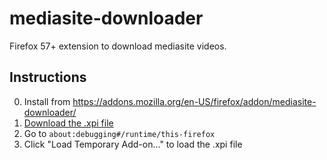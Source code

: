 # mediasite-downloader

Firefox 57+ extension to download mediasite videos.

## Instructions
0. Install from https://addons.mozilla.org/en-US/firefox/addon/mediasite-downloader/
1. <a id="raw-url" href="https://raw.githubusercontent.com/zohaad/mediasite-downloader/main/mediasite_downloader-1.0.xpi">Download the .xpi file</a>
2. Go to `about:debugging#/runtime/this-firefox`
3. Click "Load Temporary Add-on..." to load the .xpi file
